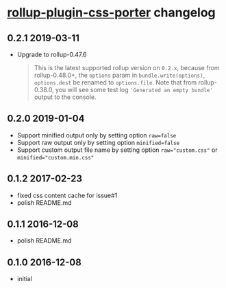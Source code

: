 # [rollup-plugin-css-porter](https://github.com/RJHwang/rollup-plugin-css-porter) changelog

## 0.2.1 2019-03-11

- Upgrade to rollup-0.47.6
    > This is the latest supported rollup version on `0.2.x`,
    > because from rollup-0.48.0+, the `options` param in `bundle.write(options)`, `options.dest` be renamed to `options.file`.
    > Note that from rollup-0.38.0, you will see some test log `'Generated an empty bundle'` output to the console.

## 0.2.0 2019-01-04

- Support minified output only by setting option `raw=false`
- Support raw output only by setting option `minified=false`
- Support custom output file name by setting option `raw="custom.css"` or `minified="custom.min.css"`

## 0.1.2 2017-02-23

- fixed css content cache for issue#1
- polish README.md

## 0.1.1 2016-12-08

- polish README.md

## 0.1.0 2016-12-08

- initial
